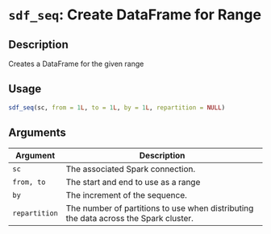 # `sdf_seq`: Create DataFrame for Range

## Description


 Creates a DataFrame for the given range


## Usage

```r
sdf_seq(sc, from = 1L, to = 1L, by = 1L, repartition = NULL)
```


## Arguments

Argument      |Description
------------- |----------------
```sc```     |     The associated Spark connection.
```from, to```     |     The start and end to use as a range
```by```     |     The increment of the sequence.
```repartition```     |     The number of partitions to use when distributing the data across the Spark cluster.

